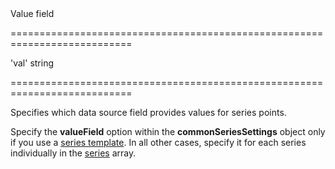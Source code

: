 <!--**
/*-------------------------------------------
    Auto-generated file. Do not modify.
-------------------------------------------

**-->
<!--d-->Value field<!--/d-->
===========================================================================
<!--default-->'val'<!--/default-->
<!--type-->string<!--/type-->
===========================================================================

<!--shortDescription-->
Specifies which data source field provides values for series points.
<!--/shortDescription-->

<!--fullDescription-->
Specify the **valueField** option within the **commonSeriesSettings** object only if you use a [series template](/Documentation/ApiReference/Data_Visualization_Widgets/dxChart/Configuration/seriesTemplate/). In all other cases, specify it for each series individually in the [series](/Documentation/ApiReference/Data_Visualization_Widgets/dxChart/Configuration/series/) array.
<!--/fullDescription-->

<!--handmade-->
<!--/handmade-->
